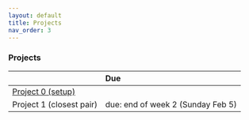 ```yaml
---
layout: default 
title: Projects 
nav_order: 3
---
```



### Projects 

|                   |    Due                |
|:------------------|:----------------------|
| [Project 0 (setup)](Projects/P0-setup.md) |                       |
| Project 1 (closest pair) |  due: end of week 2 (Sunday Feb 5)  |



